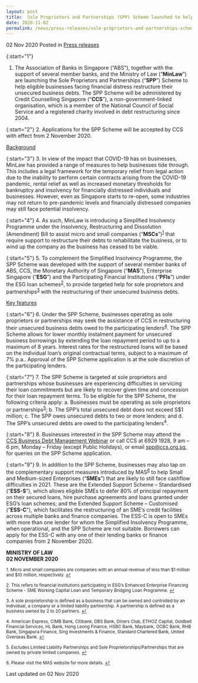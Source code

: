 ```yaml
---
layout: post
title:  Sole Proprietors and Partnerships (SPP) Scheme launched to help businesses in financial distress
date: 2020-11-02
permalink: /news/press-releases/sole-proprietors-and-partnerships-scheme
---
```


02 Nov 2020 Posted in [Press releases](/news/press-releases)

{:start="1"}
1. The Association of Banks in Singapore (“ABS”), together with the support of several member banks, and the Ministry of Law (“<b>MinLaw</b>”) are launching the Sole Proprietors and Partnerships (“<b>SPP</b>”) Scheme to help eligible businesses facing financial distress restructure their unsecured business debts. The SPP Scheme will be administered by Credit Counselling Singapore (“<b>CCS</b>”), a non-government-linked organisation, which is a member of the National Council of Social Service and a registered charity involved in debt restructuring since 2004.

{:start="2"}
2. Applications for the SPP Scheme will be accepted by CCS with effect from 2 November 2020.

<u>Background</u>

{:start="3"}
3. In view of the impact that COVID-19 has on businesses, MinLaw has provided a range of measures to help businesses tide through. This includes a legal framework for the temporary relief from legal action due to the inability to perform certain contracts arising from the COVID-19 pandemic, rental relief as well as increased monetary thresholds for bankruptcy and insolvency for financially distressed individuals and businesses. However, even as Singapore starts to re-open, some industries may not return to pre-pandemic levels and financially distressed companies may still face potential insolvency.

{:start="4"}
4. As such, MinLaw is introducing a Simplified Insolvency Programme under the Insolvency, Restructuring and Dissolution (Amendment) Bill to assist micro and small companies (“<b>MSCs</b>”)<sup><a href="#fn1" id="ref1">1</a></sup> that require support to restructure their debts to rehabilitate the business, or to wind up the company as the business has ceased to be viable.

{:start="5"}
5. To complement the Simplified Insolvency Programme, the SPP Scheme was developed with the support of several member banks of ABS, CCS, the Monetary Authority of Singapore (“<b>MAS</b>”), Enterprise Singapore (“<b>ESG</b>”) and the Participating Financial Institutions (“<b>PFIs</b>”) under the ESG loan schemes<sup><a href="#fn2" id="ref2">2</a></sup>, to provide targeted help for sole proprietors and partnerships<sup><a href="#fn3" id="ref3">3</a></sup> with the restructuring of their unsecured business debts.

<u>Key features</u>

{:start="6"}
6. Under the SPP Scheme, businesses operating as sole proprietors or partnerships may seek the assistance of CCS in restructuring their unsecured business debts owed to the participating lenders<sup><a href="#fn4" id="ref4">4</a></sup>. The SPP Scheme allows for lower monthly instalment payment for unsecured business borrowings by extending the loan repayment period to up to a maximum of 8 years. Interest rates for the restructured loans will be based on the individual loan’s original contractual terms, subject to a maximum of 7% p.a.. Approval of the SPP Scheme application is at the sole discretion of the participating lenders.

{:start="7"}
7. The SPP Scheme is targeted at sole proprietors and partnerships whose businesses are experiencing difficulties in servicing their loan commitments but are likely to recover given time and concession for their loan repayment terms. To be eligible for the SPP Scheme, the following criteria apply:
    a. Businesses must be operating as sole proprietors or partnerships<sup><a href="#fn5" id="ref5">5</a></sup>; 
    b. The SPP’s total unsecured debt does not exceed S$1 million;
    c. The SPP owes unsecured debts to two or more lenders; and
    d. The SPP’s unsecured debts are owed to the participating lenders<sup>4</sup>.

{:start="8"}
8. Businesses interested in the SPP Scheme may attend the [CCS Business Debt Management Webinar](https://www.ccs.org.sg/biz-debt-management/info-talk) or call CCS at 6929 1928, 9 am – 6 pm, Monday – Friday (except Public Holidays), or email <a href="mailto:spp@ccs.org.sg">spp@ccs.org.sg</a>, for queries on the SPP Scheme application.

{:start="9"}
9. In addition to the SPP Scheme, businesses may also tap on the complementary support measures introduced by MAS<sup><a href="#fn6" id="ref6">6</a></sup> to help Small and Medium-sized Enterprises (“<b>SMEs</b>”) that are likely to still face cashflow difficulties in 2021. These are the Extended Support Scheme – Standardised (“<b>ESS-S</b>”), which allows eligible SMEs to defer 80% of principal repayment on their secured loans, hire purchase agreements and loans granted under ESG’s loan schemes; and the Extended Support Scheme – Customised (“<b>ESS-C</b>”), which facilitates the restructuring of an SME’s credit facilities across multiple banks and finance companies. The ESS-C is open to SMEs with more than one lender for whom the Simplified Insolvency Programme, when operational, and the SPP Scheme are not suitable. Borrowers can apply for the ESS-C with any one of their lending banks or finance companies from 2 November 2020.


**MINISTRY OF LAW**
<br>**02 NOVEMBER 2020**

<p><sup id="fn1">1. Micro and small companies are companies with an annual revenue of less than $1 million and $10 million, respectively. <a href="#ref1" title="Jump back to footnote 1 in the text.">↩</a></sup></p>

<p><sup id="fn2">2. This refers to financial institutions participating in ESG’s Enhanced Enterprise Financing Scheme - SME Working Capital Loan and Temporary Bridging Loan Programme. <a href="#ref2" title="Jump back to footnote 2 in the text.">↩</a></sup></p>

<p><sup id="fn3">3. A sole proprietorship is defined as a business that can be owned and controlled by an individual, a company or a limited liability partnership. A partnership is defined as a business owned by 2 to 20 partners. <a href="#ref3" title="Jump back to footnote 3 in the text.">↩</a></sup></p>

<p><sup id="fn4">4. American Express, CIMB Bank, Citibank, DBS Bank, Diners Club, ETHOZ Capital, Goldbell Financial Services, HL Bank, Hong Leong Finance, HSBC Bank, Maybank, OCBC Bank, RHB Bank, Singapura Finance, Sing Investments & Finance, Standard Chartered Bank, United Overseas Bank. <a href="#ref4" title="Jump back to footnote 4 in the text.">↩</a></sup></p>

<p><sup id="fn5">5. Excludes Limited Liability Partnerships and Sole Proprietorships/Partnerships that are owned by private limited companies. <a href="#ref5" title="Jump back to footnote 5 in the text.">↩</a></sup></p>

<p><sup id="fn6">6. Please visit the MAS website for more details. <a href="#ref6" title="Jump back to footnote 6 in the text.">↩</a></sup></p>

<p class="right-side-updated">Last updated on 02 Nov 2020</p>

